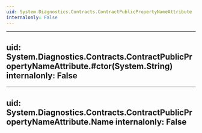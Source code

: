 ```yaml
---
uid: System.Diagnostics.Contracts.ContractPublicPropertyNameAttribute
internalonly: False
---
```


---
uid: System.Diagnostics.Contracts.ContractPublicPropertyNameAttribute.#ctor(System.String)
internalonly: False
---

---
uid: System.Diagnostics.Contracts.ContractPublicPropertyNameAttribute.Name
internalonly: False
---
